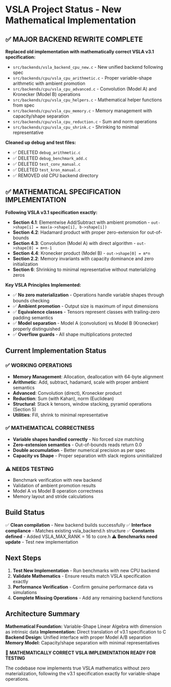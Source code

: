 # VSLA Project Status - New Mathematical Implementation

## ✅ MAJOR BACKEND REWRITE COMPLETE

**Replaced old implementation with mathematically correct VSLA v3.1 specification:**
- `src/backends/vsla_backend_cpu_new.c` - New unified backend following spec
- `src/backends/cpu/vsla_cpu_arithmetic.c` - Proper variable-shape arithmetic with ambient promotion
- `src/backends/cpu/vsla_cpu_advanced.c` - Convolution (Model A) and Kronecker (Model B) operations
- `src/backends/cpu/vsla_cpu_helpers.c` - Mathematical helper functions from spec
- `src/backends/cpu/vsla_cpu_memory.c` - Memory management with capacity/shape separation
- `src/backends/cpu/vsla_cpu_reduction.c` - Sum and norm operations
- `src/backends/cpu/vsla_cpu_shrink.c` - Shrinking to minimal representative

**Cleaned up debug and test files:**
- ✅ DELETED `debug_arithmetic.c`
- ✅ DELETED `debug_benchmark_add.c` 
- ✅ DELETED `test_conv_manual.c`
- ✅ DELETED `test_kron_manual.c`
- ✅ REMOVED old CPU backend directory

## ✅ MATHEMATICAL SPECIFICATION IMPLEMENTATION

**Following VSLA v3.1 specification exactly:**
- **Section 4.1**: Elementwise Add/Subtract with ambient promotion - `out->shape[i] = max(a->shape[i], b->shape[i])`
- **Section 4.2**: Hadamard product with proper zero-extension for out-of-bounds
- **Section 4.3**: Convolution (Model A) with direct algorithm - `out->shape[0] = m+n-1`
- **Section 4.4**: Kronecker product (Model B) - `out->shape[0] = m*n`
- **Section 2.2**: Memory invariants with capacity dominance and zero initialization
- **Section 6**: Shrinking to minimal representative without materializing zeros

**Key VSLA Principles Implemented:**
- ✅ **No zero materialization** - Operations handle variable shapes through bounds checking
- ✅ **Ambient promotion** - Output size is maximum of input dimensions
- ✅ **Equivalence classes** - Tensors represent classes with trailing-zero padding semantics
- ✅ **Model separation** - Model A (convolution) vs Model B (Kronecker) properly distinguished
- ✅ **Overflow guards** - All shape multiplications protected

## Current Implementation Status

### ✅ WORKING OPERATIONS
- **Memory Management**: Allocation, deallocation with 64-byte alignment
- **Arithmetic**: Add, subtract, hadamard, scale with proper ambient semantics
- **Advanced**: Convolution (direct), Kronecker product
- **Reduction**: Sum (with Kahan), norm (Euclidean)
- **Structural**: Stack k tensors, window stacking, pyramid operations (Section 5)
- **Utilities**: Fill, shrink to minimal representative

### ✅ MATHEMATICAL CORRECTNESS
- **Variable shapes handled correctly** - No forced size matching
- **Zero-extension semantics** - Out-of-bounds reads return 0.0
- **Double accumulation** - Better numerical precision as per spec
- **Capacity vs Shape** - Proper separation with slack regions uninitialized

### ⚠️ NEEDS TESTING
- Benchmark verification with new backend
- Validation of ambient promotion results
- Model A vs Model B operation correctness
- Memory layout and stride calculations

## Build Status

✅ **Clean compilation** - New backend builds successfully
✅ **Interface compliance** - Matches existing vsla_backend.h structure
✅ **Constants defined** - Added VSLA_MAX_RANK = 16 to core.h
⚠️ **Benchmarks need update** - Test new implementation

## Next Steps

1. **Test New Implementation** - Run benchmarks with new CPU backend
2. **Validate Mathematics** - Ensure results match VSLA specification exactly
3. **Performance Verification** - Confirm genuine performance data vs simulations
4. **Complete Missing Operations** - Add any remaining backend functions

## Architecture Summary

**Mathematical Foundation:** Variable-Shape Linear Algebra with dimension as intrinsic data
**Implementation:** Direct translation of v3.1 specification to C
**Backend Design:** Unified interface with proper Model A/B separation
**Memory Model:** Capacity/shape separation with minimal representatives

🎯 **MATHEMATICALLY CORRECT VSLA IMPLEMENTATION READY FOR TESTING**

The codebase now implements true VSLA mathematics without zero materialization,
following the v3.1 specification exactly for variable-shape operations.